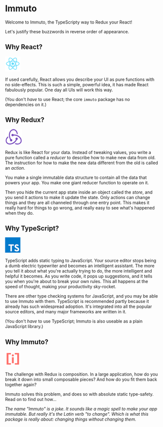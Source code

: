 # Immuto

Welcome to Immuto, the TypeScripty way to Redux your React!

Let's justify these buzzwords in reverse order of appearance.

## Why React?
<img src="react.png" height="50">

If used carefully, React allows you describe your UI as pure functions with no side-effects. This is such a simple, powerful idea, it has made React fabulously popular. One day all UIs will work this way.

(You don't *have* to use React; the core `immuto` package has no dependencies on it.)

## Why Redux?
<img src="redux.png" height="50">

Redux is like React for your data. Instead of tweaking values, you write a pure function called a *reducer* to describe how to make new data from old. The instruction for how to make the new data different from the old is called an *action*.

You make a single immutable data structure to contain all the data that powers your app. You make one giant reducer function to operate on it.

Then you hide the current app state inside an object called the *store*, and you send it actions to make it update the state. Only actions can change things and they are all channeled through one entry point. This makes it really hard for things to go wrong, and really easy to see what's happened when they do.

## Why TypeScript?
<img src="typescript.png" height="50">

TypeScript adds static typing to JavaScript. Your source editor stops being a dumb electric typewriter and becomes an intelligent assistant. The more you tell it about what you're actually trying to do, the more intelligent and helpful it becomes. As you write code, it pops up suggestions, and it tells you when you're about to break your own rules. This all happens at the speed of thought, making your productivity sky-rocket.

There are other type checking systems for JavaScript, and you may be able to use Immuto with them. TypeScript is recommended partly because it already has such widespread adoption. It's integrated into all the popular source editors, and many major frameworks are written in it.

(You don't *have* to use TypeScript; Immuto is also useable as a plain JavaScript library.)

## Why Immuto?
<img src="immuto.png" height="50">

The challenge with Redux is composition. In a large application, how do you break it down into small composable pieces? And how do you fit them back together again?

Immuto solves this problem, and does so with absolute static type-safety. Read on to find out how...

*The name "Immuto" is a joke. It sounds like a magic spell to make your app immutable. But really it's the Latin verb "to change". Which is what this package is really about: changing things without changing them.*
